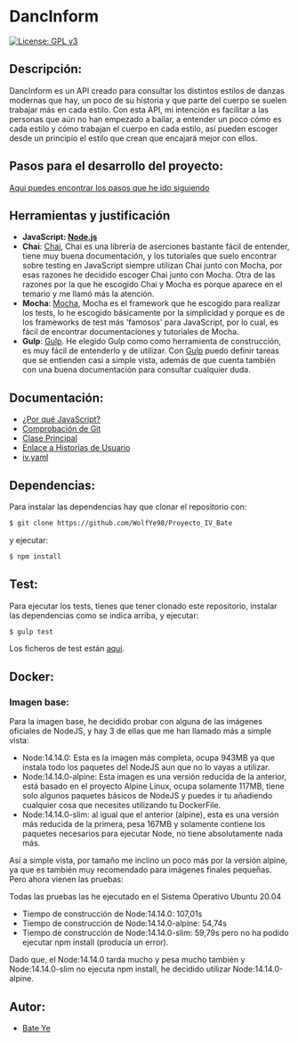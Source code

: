 # DancInform
[![License: GPL v3](https://img.shields.io/badge/License-GPLv3-blue.svg)](https://www.gnu.org/licenses/gpl-3.0)
## Descripción:
DancInform es un API creado para consultar los distintos estilos de danzas modernas que hay, un poco de su historia y que parte del cuerpo se suelen trabajar más en cada estilo.
Con esta API, mi intención es facilitar a las personas que aún no han empezado a bailar, a entender un poco cómo es cada estilo y cómo trabajan el cuerpo en cada estilo, así pueden escoger desde un principio el estilo que crean que encajará mejor con ellos.
## Pasos para el desarrollo del proyecto:
[Aqui puedes encontrar los pasos que he ido siguiendo](https://github.com/WolfYe98/Proyecto_IV_Bate/blob/master/docs/pasosaseguir.md)
## Herramientas y justificación
- **JavaScript: [Node.js](https://nodejs.org/es/)**
- **Chai**: [Chai](https://www.chaijs.com), Chai es una librería de aserciones bastante fácil de entender, tiene muy buena documentación, y los tutoriales que suelo encontrar sobre testing en JavaScript siempre utilizan Chai junto con Mocha, por esas razones he decidido escoger Chai junto con Mocha. Otra de las razones por la que he escogido Chai y Mocha es porque aparece en el temario y me llamó más la atención.
- **Mocha**: [Mocha](https://mochajs.org), Mocha es el framework que he escogido para realizar los tests, lo he escogido básicamente por la simplicidad y porque es de los frameworks de test más 'famosos' para JavaScript, por lo cual, es fácil de encontrar documentaciones y tutoriales de Mocha.
- **Gulp**: [Gulp](https://gulpjs.com). He elegido Gulp como como herramienta de construcción, es muy fácil de entenderlo y de utilizar. Con [Gulp](https://gulpjs.com) puedo definir tareas que se entienden casi a simple vista, además de que cuenta también con una buena documentación para consultar cualquier duda.

## Documentación:
- [¿Por qué JavaScript?](docs/herramientas.md)
- [Comprobación de Git](docs/comprobacion.md)
- [Clase Principal](https://github.com/WolfYe98/Proyecto_IV_Bate/blob/master/app/database.js)
- [Enlace a Historias de Usuario](https://github.com/WolfYe98/Proyecto_IV_Bate/milestone/2)
- [iv.yaml](https://github.com/WolfYe98/Proyecto_IV_Bate/blob/master/iv.yaml)

## Dependencias:
Para instalar las dependencias hay que clonar el repositorio con:
```bash
$ git clone https://github.com/WolfYe98/Proyecto_IV_Bate
```
y ejecutar:
```bash
$ npm install
```
## Test:
Para ejecutar los tests, tienes que tener clonado este repositorio, instalar las dependencias como se indica arriba, y ejecutar:
```bash
$ gulp test
```
Los ficheros de test están [aquí](https://github.com/WolfYe98/Proyecto_IV_Bate/tree/master/test).
## Docker:
### Imagen base:
Para la imagen base, he decidido probar con alguna de las imágenes oficiales de NodeJS, y hay 3 de ellas que me han llamado más a simple vista:
- Node:14.14.0: Esta es la imagen más completa, ocupa 943MB ya que instala todo los paquetes del NodeJS aun que no lo vayas a utilizar.
- Node:14.14.0-alpine: Esta imagen es una versión reducida de la anterior, está basado en el proyecto Alpine Linux, ocupa solamente 117MB, tiene solo algunos paquetes básicos de NodeJS y puedes ir tu añadiendo cualquier cosa que necesites utilizando tu DockerFile.
- Node:14.14.0-slim: al igual que el anterior (alpine), esta es una versión más reducida de la primera, pesa 167MB y solamente contiene los paquetes necesarios para ejecutar Node, no tiene absolutamente nada más.

Así a simple vista, por tamaño me inclino un poco más por la versión alpine, ya que es también muy recomendado para imágenes finales pequeñas.
Pero ahora vienen las pruebas:

Todas las pruebas las he ejecutado en el Sistema Operativo Ubuntu 20.04
- Tiempo de construcción de Node:14.14.0: 107,01s
- Tiempo de construcción de Node:14.14.0-alpine: 54,74s
- Tiempo de construcción de Node:14.14.0-slim: 59,79s pero no ha podido ejecutar npm install (producía un error).

Dado que, el Node:14.14.0 tarda mucho y pesa mucho también y Node:14.14.0-slim no ejecuta npm install, he decidido utilizar Node:14.14.0-alpine.
## Autor:
- [Bate Ye](https://github.com/WolfYe98)

